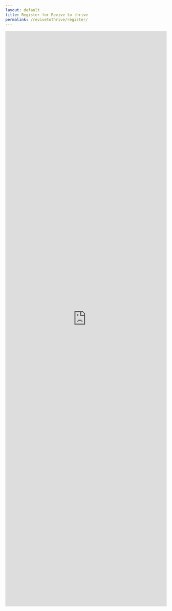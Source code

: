 ```yaml
---
layout: default
title: Register for Revive to thrive
permalink: /revivetothrive/register/
---
```


<iframe
    id="JotFormIFrame-212542391147452"
    title="Free Client Consultation"
    onload="window.parent.scrollTo(0,0)"
    allowtransparency="true"
    allowfullscreen="true"
    allow="geolocation; microphone; camera"
    src="https://form.jotform.com/212542391147452"
    frameborder="0"
    style="
    min-width: 100%;
    height: 1800px !important;
    border:none;"
    scrolling="no"
    sandbox="allow-top-navigation allow-scripts allow-popups allow-forms"
>
</iframe>
<script type="text/javascript">
    var ifr = document.getElementById("JotFormIFrame-212542391147452");
    if (ifr) {
    var src = ifr.src;
    var iframeParams = [];
    if (window.location.href && window.location.href.indexOf("?") > -1) {
        iframeParams = iframeParams.concat(window.location.href.substr(window.location.href.indexOf("?") + 1).split('&'));
    }
    if (src && src.indexOf("?") > -1) {
        iframeParams = iframeParams.concat(src.substr(src.indexOf("?") + 1).split("&"));
        src = src.substr(0, src.indexOf("?"))
    }
    iframeParams.push("isIframeEmbed=1");
    ifr.src = src + "?" + iframeParams.join('&');
    }
    window.handleIFrameMessage = function(e) {
    if (typeof e.data === 'object') { return; }
    var args = e.data.split(":");
    if (args.length > 2) { iframe = document.getElementById("JotFormIFrame-" + args[(args.length - 1)]); } else { iframe = document.getElementById("JotFormIFrame"); }
    if (!iframe) { return; }
    switch (args[0]) {
        case "scrollIntoView":
        iframe.scrollIntoView();
        break;
        case "setHeight":
        iframe.style.height = args[1] + "px";
        break;
        case "collapseErrorPage":
        if (iframe.clientHeight > window.innerHeight) {
            iframe.style.height = window.innerHeight + "px";
        }
        break;
        case "reloadPage":
        window.location.reload();
        break;
        case "loadScript":
        if( !window.isPermitted(e.origin, ['jotform.com', 'jotform.pro']) ) { break; }
        var src = args[1];
        if (args.length > 3) {
            src = args[1] + ':' + args[2];
        }
        var script = document.createElement('script');
        script.src = src;
        script.type = 'text/javascript';
        document.body.appendChild(script);
        break;
        case "exitFullscreen":
        if      (window.document.exitFullscreen)        window.document.exitFullscreen();
        else if (window.document.mozCancelFullScreen)   window.document.mozCancelFullScreen();
        else if (window.document.mozCancelFullscreen)   window.document.mozCancelFullScreen();
        else if (window.document.webkitExitFullscreen)  window.document.webkitExitFullscreen();
        else if (window.document.msExitFullscreen)      window.document.msExitFullscreen();
        break;
    }
    var isJotForm = (e.origin.indexOf("jotform") > -1) ? true : false;
    if(isJotForm && "contentWindow" in iframe && "postMessage" in iframe.contentWindow) {
        var urls = {"docurl":encodeURIComponent(document.URL),"referrer":encodeURIComponent(document.referrer)};
        iframe.contentWindow.postMessage(JSON.stringify({"type":"urls","value":urls}), "*");
    }
    };
    window.isPermitted = function(originUrl, whitelisted_domains) {
    var url = document.createElement('a');
    url.href = originUrl;
    var hostname = url.hostname;
    var result = false;
    if( typeof hostname !== 'undefined' ) {
        whitelisted_domains.forEach(function(element) {
            if( hostname.slice((-1 * element.length - 1)) === '.'.concat(element) ||  hostname === element ) {
                result = true;
            }
        });
        return result;
    }
    }
    if (window.addEventListener) {
    window.addEventListener("message", handleIFrameMessage, false);
    } else if (window.attachEvent) {
    window.attachEvent("onmessage", handleIFrameMessage);
    }
    </script>
